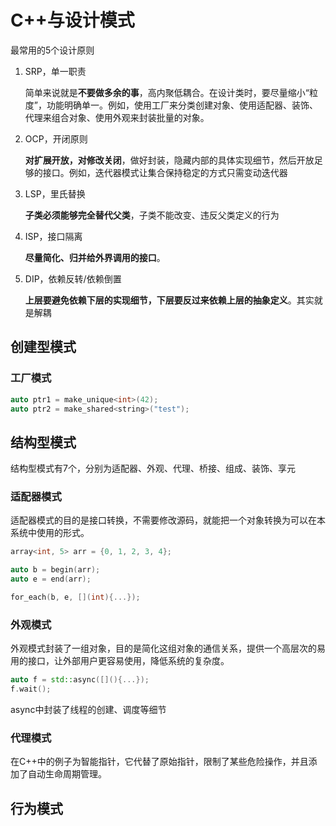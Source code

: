 # C++与设计模式

最常用的5个设计原则

1. SRP，单一职责
   
   简单来说就是**不要做多余的事**，高内聚低耦合。在设计类时，要尽量缩小“粒度”，功能明确单一。例如，使用工厂来分类创建对象、使用适配器、装饰、代理来组合对象、使用外观来封装批量的对象。

2. OCP，开闭原则
   
   **对扩展开放，对修改关闭**，做好封装，隐藏内部的具体实现细节，然后开放足够的接口。例如，迭代器模式让集合保持稳定的方式只需变动迭代器

3. LSP，里氏替换
   
   **子类必须能够完全替代父类**，子类不能改变、违反父类定义的行为

4. ISP，接口隔离
   
   **尽量简化、归并给外界调用的接口**。

5. DIP，依赖反转/依赖倒置
   
   **上层要避免依赖下层的实现细节，下层要反过来依赖上层的抽象定义**。其实就是解耦

## 创建型模式

### 工厂模式

```cpp
auto ptr1 = make_unique<int>(42);
auto ptr2 = make_shared<string>("test");
```



## 结构型模式

结构型模式有7个，分别为适配器、外观、代理、桥接、组成、装饰、享元

### 适配器模式

适配器模式的目的是接口转换，不需要修改源码，就能把一个对象转换为可以在本系统中使用的形式。

```cpp
array<int, 5> arr = {0, 1, 2, 3, 4};

auto b = begin(arr);
auto e = end(arr);

for_each(b, e, [](int){...});
```

### 外观模式

外观模式封装了一组对象，目的是简化这组对象的通信关系，提供一个高层次的易用的接口，让外部用户更容易使用，降低系统的复杂度。

```cpp
auto f = std::async([](){...});
f.wait();
```

async中封装了线程的创建、调度等细节

### 代理模式

在C++中的例子为智能指针，它代替了原始指针，限制了某些危险操作，并且添加了自动生命周期管理。

## 行为模式
